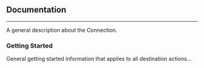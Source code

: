 ## Documentation
----

A general description about the Connection.

### Getting Started

General getting started information that applies to all destination actions...
